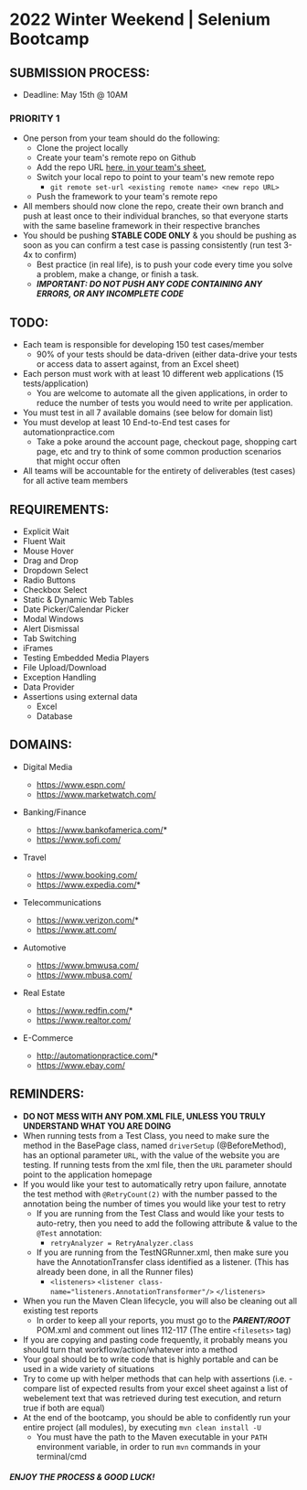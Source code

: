 # 2022 Winter Weekend | Selenium Bootcamp


## SUBMISSION PROCESS:
- Deadline: May 15th @ 10AM
### PRIORITY 1
- One person from your team should do the following: 
  - Clone the project locally
  - Create your team's remote repo on Github
  - Add the repo URL [here, in your team's sheet](https://docs.google.com/spreadsheets/d/1KLyA8MVIOBkZ72z8b5jLUwgXkMTqw-EgJcm8C2CufaA/edit#gid=0),
  - Switch your local repo to point to your team's new remote repo
    - `git remote set-url <existing remote name> <new repo URL>`
  - Push the framework to your team's remote repo
- All members should now clone the repo, create their own branch and push at least once to their individual branches, so that everyone starts with the same baseline framework in their respective branches 
- You should be pushing **STABLE CODE ONLY** & you should be pushing as soon as you can confirm a test case is passing consistently (run test 3-4x to confirm)
  - Best practice (in real life), is to push your code every time you solve a problem, make a change, or finish a task.
  - ***IMPORTANT: DO NOT PUSH ANY CODE CONTAINING ANY ERRORS, OR ANY INCOMPLETE CODE***

## TODO:
- Each team is responsible for developing 150 test cases/member
  - 90% of your tests should be data-driven (either data-drive your tests or access data to assert against, from an Excel sheet) 
- Each person must work with at least 10 different web applications (15 tests/application)
  - You are welcome to automate all the given applications, in order to reduce the number of tests you would need to write per application.
- You must test in all 7 available domains (see below for domain list)
- You must develop at least 10 End-to-End test cases for automationpractice.com
  - Take a poke around the account page, checkout page, shopping cart page, etc and try to think of some common production scenarios that might occur often 
- All teams will be accountable for the entirety of deliverables (test cases) for all active team members

## REQUIREMENTS:
- Explicit Wait
- Fluent Wait
- Mouse Hover
- Drag and Drop
- Dropdown Select
- Radio Buttons
- Checkbox Select
- Static & Dynamic Web Tables
- Date Picker/Calendar Picker
- Modal Windows
- Alert Dismissal
- Tab Switching
- iFrames
- Testing Embedded Media Players
- File Upload/Download
- Exception Handling
- Data Provider
- Assertions using external data
  - Excel
  - Database
  
## DOMAINS:
- Digital Media
  - https://www.espn.com/
  - https://www.marketwatch.com/

- Banking/Finance
  - https://www.bankofamerica.com/*
  - https://www.sofi.com/

- Travel
  - https://www.booking.com/
  - https://www.expedia.com/*

- Telecommunications
  - https://www.verizon.com/*
  - https://www.att.com/

- Automotive
  - https://www.bmwusa.com/
  - https://www.mbusa.com/

- Real Estate
  - https://www.redfin.com/*
  - https://www.realtor.com/

- E-Commerce
  - http://automationpractice.com/*
  - https://www.ebay.com/


## REMINDERS:
- **DO NOT MESS WITH ANY POM.XML FILE, UNLESS YOU TRULY UNDERSTAND WHAT YOU ARE DOING**
- When running tests from a Test Class, you need to make sure the method in the BasePage class, named `driverSetup` (@BeforeMethod), has an optional parameter `URL`, with the value of the website you are testing. If running tests from the xml file, then the `URL` parameter should point to the application homepage
- If you would like your test to automatically retry upon failure, annotate the test method with `@RetryCount(2)` with the number passed to the annotation being the number of times you would like your test to retry
    - If you are running from the Test Class and would like your tests to auto-retry, then you need to add the following attribute & value to the `@Test` annotation: 
        - `retryAnalyzer = RetryAnalyzer.class`
    - If you are running from the TestNGRunner.xml, then make sure you have the AnnotationTransfer class identified as a listener. (This has already been done, in all the Runner files)
        - `<listeners>`
                `<listener class-name="listeners.AnnotationTransformer"/>`
           `</listeners>`
- When you run the Maven Clean lifecycle, you will also be cleaning out all existing test reports
    - In order to keep all your reports, you must go to the ***PARENT/ROOT*** POM.xml and comment out lines 112-117 (The entire `<filesets>` tag)
- If you are copying and pasting code frequently, it probably means you should turn that workflow/action/whatever into a method
- Your goal should be to write code that is highly portable and can be used in a wide variety of situations  
- Try to come up with helper methods that can help with assertions (i.e. - compare list of expected results from your excel sheet against a list of webelement text that was retrieved during test execution, and return true if both are equal)
- At the end of the bootcamp, you should be able to confidently run your entire project (all modules), by executing `mvn clean install -U`
  - You must have the path to the Maven executable in your `PATH` environment variable, in order to run `mvn` commands in your terminal/cmd



#### ***ENJOY THE PROCESS & GOOD LUCK!***


